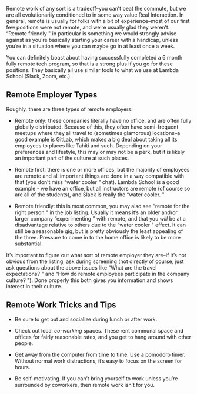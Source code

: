 Remote work of any sort is a tradeoff–you can’t beat the commute, but we are all evolutionarily conditioned to in some way value Real Interaction. In general, remote is usually for folks with a bit of experience–most of our first few positions were not remote, and we’re usually glad they weren’t. “Remote friendly " in particular is something we would strongly advise against as you’re basically starting your career with a handicap, unless you’re in a situation where you can maybe go in at least once a week.

You can definitely boast about having successfully completed a 6 month fully remote tech program, so that is a strong plus if you go for these positions. They basically all use similar tools to what we use at Lambda School (Slack, Zoom, etc.).

## Remote Employer Types

Roughly, there are three types of remote employers:

- Remote only: these companies literally have no office, and are often fully globally distributed. Because of this, they often have semi-frequent meetups where they all travel to (sometimes glamorous) locations–a good example is GitLab, which makes a big deal about taking all its employees to places like Tahiti and such. Depending on your preferences and lifestyle, this may or may not be a perk, but it is likely an important part of the culture at such places.

- Remote first: there is one or more offices, but the majority of employees are remote and all important things are done in a way compatible with that (you don’t miss “water cooler " chat). Lambda School is a good example - we have an office, but all instructors are remote (of course so are all of the students), and Slack is really the “water cooler. "

- Remote friendly: this is most common, you may also see “remote for the right person " in the job listing. Usually it means it’s an older and/or larger company “experimenting " with remote, and that you _will_ be at a disadvantage relative to others due to the “water cooler " effect. It can still be a reasonable gig, but is pretty obviously the least appealing of the three. Pressure to come in to the home office is likely to be more substantial.

It’s important to figure out what sort of remote employer they are–if it’s not obvious from the listing, ask during screening (not directly of course, just ask questions about the above issues like “What are the travel expectations? " and “How do remote employees participate in the company culture? "). Done properly this both gives you information and shows interest in their culture.

## Remote Work Tricks and Tips

- Be sure to get out and socialize during lunch or after work.

- Check out local _co-working_ spaces. These rent communal space and offices for fairly reasonable rates, and you get to hang around with other people.

- Get away from the computer from time to time. Use a pomodoro timer. Without normal work distractions, it’s easy to focus on the screen for hours.

- Be self-motivating. If you can’t bring yourself to work unless you’re surrounded by coworkers, then remote work isn’t for you.
